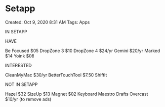 # Setapp

Created: Oct 9, 2020 8:31 AM
Tags: Apps

IN SETAPP

HAVE

Be Focused	$05
DropZone	3	$10
DropZone 4	$24/yr
Gemini	$20/yr
Marked	$14
Yoink	$08

INTERESTED

CleanMyMac	$30/yr
BetterTouchTool	$7.50
ShiftIt

NOT IN SETAPP

Hazel	$32
SizeUp	$13
Magnet	$02
Keyboard Maestro
Drafts
Overcast	$10/yr (to remove ads)